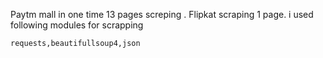 
Paytm mall in one  time 13 pages screping .
Flipkat scraping 1 page.
i used following modules for scrapping
``` 
requests,beautifullsoup4,json
```
